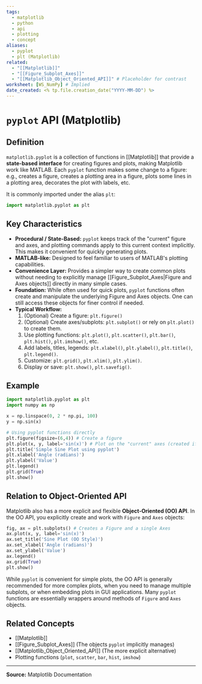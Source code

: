 ```yaml
---
tags:
  - matplotlib
  - python
  - api
  - plotting
  - concept
aliases:
  - pyplot
  - plt (Matplotlib)
related:
  - "[[Matplotlib]]"
  - "[[Figure_Subplot_Axes]]"
  - "[[Matplotlib_Object_Oriented_API]]" # Placeholder for contrast
worksheet: [WS_NumPy] # Implied
date_created: <% tp.file.creation_date("YYYY-MM-DD") %>
---
```

# `pyplot` API (Matplotlib)

## Definition

`matplotlib.pyplot` is a collection of functions in [[Matplotlib]] that provide a **state-based interface** for creating figures and plots, making Matplotlib work like MATLAB. Each `pyplot` function makes some change to a figure: e.g., creates a figure, creates a plotting area in a figure, plots some lines in a plotting area, decorates the plot with labels, etc.

It is commonly imported under the alias `plt`:
```python
import matplotlib.pyplot as plt
```

## Key Characteristics

- **Procedural / State-Based:** `pyplot` keeps track of the "current" figure and axes, and plotting commands apply to this current context implicitly. This makes it convenient for quickly generating plots.
- **MATLAB-like:** Designed to feel familiar to users of MATLAB's plotting capabilities.
- **Convenience Layer:** Provides a simpler way to create common plots without needing to explicitly manage [[Figure_Subplot_Axes|Figure and Axes objects]] directly in many simple cases.
- **Foundation:** While often used for quick plots, `pyplot` functions often create and manipulate the underlying Figure and Axes objects. One can still access these objects for finer control if needed.
- **Typical Workflow:**
    1. (Optional) Create a figure: `plt.figure()`
    2. (Optional) Create axes/subplots: `plt.subplot()` or rely on `plt.plot()` to create them.
    3. Use plotting functions: `plt.plot()`, `plt.scatter()`, `plt.bar()`, `plt.hist()`, `plt.imshow()`, etc.
    4. Add labels, titles, legends: `plt.xlabel()`, `plt.ylabel()`, `plt.title()`, `plt.legend()`.
    5. Customize: `plt.grid()`, `plt.xlim()`, `plt.ylim()`.
    6. Display or save: `plt.show()`, `plt.savefig()`.

## Example

```python
import matplotlib.pyplot as plt
import numpy as np

x = np.linspace(0, 2 * np.pi, 100)
y = np.sin(x)

# Using pyplot functions directly
plt.figure(figsize=(6,4)) # Create a figure
plt.plot(x, y, label='sin(x)') # Plot on the "current" axes (created if needed)
plt.title('Simple Sine Plot using pyplot')
plt.xlabel('Angle (radians)')
plt.ylabel('Value')
plt.legend()
plt.grid(True)
plt.show()
```

## Relation to Object-Oriented API

Matplotlib also has a more explicit and flexible **Object-Oriented (OO) API**. In the OO API, you explicitly create and work with `Figure` and `Axes` objects:

```python
fig, ax = plt.subplots() # Creates a Figure and a single Axes
ax.plot(x, y, label='sin(x)')
ax.set_title('Sine Plot (OO Style)')
ax.set_xlabel('Angle (radians)')
ax.set_ylabel('Value')
ax.legend()
ax.grid(True)
plt.show()
```
While `pyplot` is convenient for simple plots, the OO API is generally recommended for more complex plots, when you need to manage multiple subplots, or when embedding plots in GUI applications. Many `pyplot` functions are essentially wrappers around methods of `Figure` and `Axes` objects.

## Related Concepts
- [[Matplotlib]]
- [[Figure_Subplot_Axes]] (The objects `pyplot` implicitly manages)
- [[Matplotlib_Object_Oriented_API]] (The more explicit alternative)
- Plotting functions (`plot`, `scatter`, `bar`, `hist`, `imshow`)

---
**Source:** Matplotlib Documentation